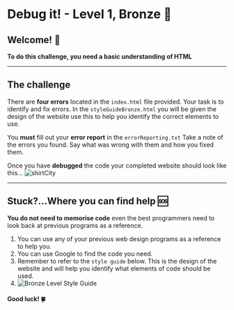 # Debug it! - Level 1, Bronze 🥉

## Welcome! 👋 

**To do this challenge, you need a basic understanding of HTML**

---------------------------------------------------------------------
## The challenge

There are **four errors** located in the `index.html` file provided.  Your task is to identify and fix errors. In the `styleGuideBronze.html` you will be given the design of the website use this to help you identify the correct elements to use.

You **must** fill out your **error report** in the `errorReporting.txt` Take a note of the errors you found. Say what was wrong with them and how you fixed them.

Once you have **debugged** the code your completed website should look like this...
![shirtCity](https://storage.googleapis.com/replit/images/1589972086277_8ffc0059feb58833d05acb43aa2a6fc1.png)

---------------------------------------------------------------------

## Stuck?...Where you can find help 🆘

**You do not need to memorise code** even the best programmers need to look back at previous programs as a reference. 

1. You can use any of your previous web design programs as a reference to help you.
2. You can use Google to find the code you need.
3. Remember to refer to the `style guide` below. This is the design of the website and will help you identify what elements of code should be used.
4. ![Bronze Level Style Guide](https://replit.com/@curriculum/static#html-css/styleGuideBronze.png)


#### Good luck! 🍀